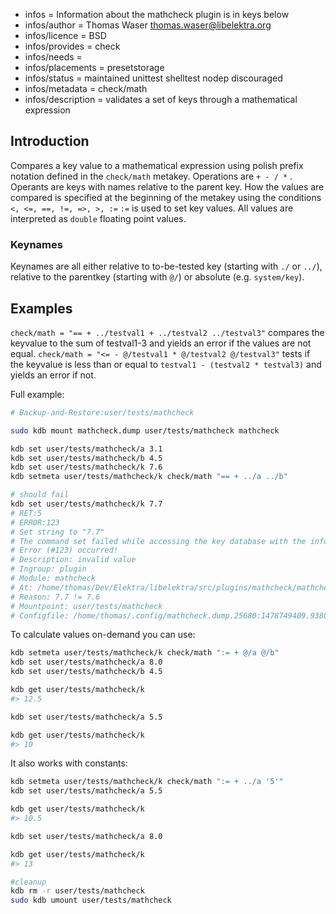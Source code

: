 - infos = Information about the mathcheck plugin is in keys below
- infos/author = Thomas Waser <thomas.waser@libelektra.org>
- infos/licence = BSD
- infos/provides = check
- infos/needs =
- infos/placements = presetstorage
- infos/status = maintained unittest shelltest nodep discouraged
- infos/metadata = check/math
- infos/description = validates a set of keys through a mathematical expression

## Introduction

Compares a key value to a mathematical expression using polish prefix notation defined in the `check/math` metakey.
Operations are `+ - / *` . Operants are keys with names relative to the parent key.
How the values are compared is specified at the beginning of the metakey using the conditions `<, <=, ==, !=, =>, >, :=`
`:=` is used to set key values.
All values are interpreted as `double` floating point values.

### Keynames

Keynames are all either relative to to-be-tested key (starting with `./` or `../`), relative to the parentkey (starting with `@/`) or absolute (e.g. `system/key`).

## Examples

`check/math = "== + ../testval1 + ../testval2 ../testval3"` compares the keyvalue to the sum of testval1-3 and yields an error if the values are not equal.
`check/math = "<= - @/testval1 * @/testval2 @/testval3"` tests if the keyvalue is less than or equal to `testval1 - (testval2 * testval3)` and yields an error if not.

Full example:

```sh
# Backup-and-Restore:user/tests/mathcheck

sudo kdb mount mathcheck.dump user/tests/mathcheck mathcheck

kdb set user/tests/mathcheck/a 3.1
kdb set user/tests/mathcheck/b 4.5
kdb set user/tests/mathcheck/k 7.6
kdb setmeta user/tests/mathcheck/k check/math "== + ../a ../b"

# should fail
kdb set user/tests/mathcheck/k 7.7
# RET:5
# ERROR:123
# Set string to "7.7"
# The command set failed while accessing the key database with the info:
# Error (#123) occurred!
# Description: invalid value
# Ingroup: plugin
# Module: mathcheck
# At: /home/thomas/Dev/Elektra/libelektra/src/plugins/mathcheck/mathcheck.c:399
# Reason: 7.7 != 7.6
# Mountpoint: user/tests/mathcheck
# Configfile: /home/thomas/.config/mathcheck.dump.25680:1478749409.938013.tmp
```

To calculate values on-demand you can use:

```sh
kdb setmeta user/tests/mathcheck/k check/math ":= + @/a @/b"
kdb set user/tests/mathcheck/a 8.0
kdb set user/tests/mathcheck/b 4.5

kdb get user/tests/mathcheck/k
#> 12.5

kdb set user/tests/mathcheck/a 5.5

kdb get user/tests/mathcheck/k
#> 10
```

It also works with constants:

```sh
kdb setmeta user/tests/mathcheck/k check/math ":= + ../a '5'"
kdb set user/tests/mathcheck/a 5.5

kdb get user/tests/mathcheck/k
#> 10.5

kdb set user/tests/mathcheck/a 8.0

kdb get user/tests/mathcheck/k
#> 13

#cleanup
kdb rm -r user/tests/mathcheck
sudo kdb umount user/tests/mathcheck
```
